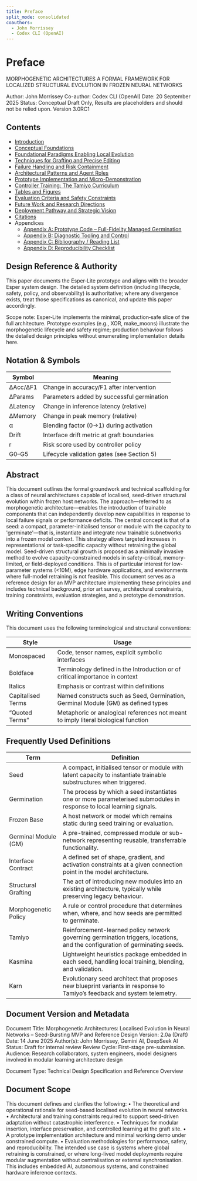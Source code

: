 ```yaml
---
title: Preface
split_mode: consolidated
coauthors:
  - John Morrissey
  - Codex CLI (OpenAI)
---
```


# Preface

MORPHOGENETIC ARCHITECTURES
A FORMAL FRAMEWORK FOR LOCALIZED STRUCTURAL EVOLUTION IN FROZEN NEURAL NETWORKS

Author: John Morrissey
Co-author: Codex CLI (OpenAI)
Date: 20 September 2025
Status: Conceptual Draft Only, Results are placeholders and should not be relied upon.
Version 3.0RC1

## Contents
- [Introduction](01-introduction.md)
- [Conceptual Foundations](02-conceptual-foundations.md)
- [Foundational Paradigms Enabling Local Evolution](03-foundational-paradigms-enabling-local-evolution.md)
- [Techniques for Grafting and Precise Editing](04-techniques-for-grafting-and-precise-editing.md)
- [Failure Handling and Risk Containment](05-failure-handling-and-risk-containment.md)
- [Architectural Patterns and Agent Roles](06-architectural-patterns-and-agent-roles.md)
- [Prototype Implementation and Micro-Demonstration](07-prototype-implementation-and-micro-demonstration.md)
- [Controller Training: The Tamiyo Curriculum](08-controller-training-the-tamiyo-curriculum.md)
- [Tables and Figures](09-tables-and-figures.md)
- [Evaluation Criteria and Safety Constraints](10-evaluation-criteria-and-safety-constraints.md)
- [Future Work and Research Directions](11-future-work-and-research-directions.md)
- [Deployment Pathway and Strategic Vision](12-deployment-pathway-and-strategic-vision.md)
- [Citations](13-citations.md)
- Appendices
  - [Appendix A: Prototype Code – Full-Fidelity Managed Germination](appendix-a-prototype-code-full-fidelity-managed-germination.md)
  - [Appendix B: Diagnostic Tooling and Control](appendix-b-diagnostic-tooling-and-control.md)
  - [Appendix C: Bibliography / Reading List](appendix-c-bibliography-reading-list.md)
  - [Appendix D: Reproducibility Checklist](appendix-d-reproducibility-checklist.md)

## Design Reference & Authority
This paper documents the Esper‑Lite prototype and aligns with the broader Esper system design. The detailed system definition (including lifecycle, safety, policy, and observability) is authoritative; where any divergence exists, treat those specifications as canonical, and update this paper accordingly.

Scope note: Esper‑Lite implements the minimal, production‑safe slice of the full architecture. Prototype examples (e.g., XOR, make_moons) illustrate the morphogenetic lifecycle and safety regime; production behaviour follows the detailed design principles without enumerating implementation details here.

## Notation & Symbols
| Symbol     | Meaning                                        |
|------------|------------------------------------------------|
| ΔAcc/ΔF1   | Change in accuracy/F1 after intervention      |
| ΔParams    | Parameters added by successful germination     |
| ΔLatency   | Change in inference latency (relative)         |
| ΔMemory    | Change in peak memory (relative)               |
| α          | Blending factor (0→1) during activation        |
| Drift      | Interface drift metric at graft boundaries     |
| r          | Risk score used by controller policy           |
| G0–G5      | Lifecycle validation gates (see Section 5)     |

## Abstract
This document outlines the formal groundwork and technical scaffolding for a class of neural architectures capable of localised, seed-driven structural evolution within frozen host networks. The approach—referred to as morphogenetic architecture—enables the introduction of trainable components that can independently develop new capabilities in response to local failure signals or performance deficits.
The central concept is that of a seed: a compact, parameter-initialised tensor or module with the capacity to 'germinate'—that is, instantiate and integrate new trainable subnetworks into a frozen model context. This strategy allows targeted increases in representational or task-specific capacity without retraining the global model.
Seed-driven structural growth is proposed as a minimally invasive method to evolve capacity-constrained models in safety-critical, memory-limited, or field-deployed conditions. This is of particular interest for low-parameter systems (<10M), edge hardware applications, and environments where full-model retraining is not feasible.
This document serves as a reference design for an MVP architecture implementing these principles and includes technical background, prior art survey, architectural constraints, training constraints, evaluation strategies, and a prototype demonstration.
## Writing Conventions
This document uses the following terminological and structural conventions:

| Style            | Usage                                                                                 |
|------------------|---------------------------------------------------------------------------------------|
| Monospaced       | Code, tensor names, explicit symbolic interfaces                                      |
| Boldface         | Terminology defined in the Introduction or of critical importance in context          |
| Italics          | Emphasis or contrast within definitions                                               |
| Capitalised Terms| Named constructs such as Seed, Germination, Germinal Module (GM) as defined types     |
| “Quoted Terms”   | Metaphoric or analogical references not meant to imply literal biological function    |

## Frequently Used Definitions

| Term                 | Definition                                                                                                                       |
|----------------------|----------------------------------------------------------------------------------------------------------------------------------|
| Seed                 | A compact, initialised tensor or module with latent capacity to instantiate trainable substructures when triggered.              |
| Germination          | The process by which a seed instantiates one or more parameterised submodules in response to local learning signals.             |
| Frozen Base          | A host network or model which remains static during seed training or evaluation.                                                 |
| Germinal Module (GM) | A pre-trained, compressed module or sub-network representing reusable, transferrable functionality.                              |
| Interface Contract   | A defined set of shape, gradient, and activation constraints at a given connection point in the model architecture.              |
| Structural Grafting  | The act of introducing new modules into an existing architecture, typically while preserving legacy behaviour.                   |
| Morphogenetic Policy | A rule or control procedure that determines when, where, and how seeds are permitted to germinate.                               |
| Tamiyo               | Reinforcement-learned policy network governing germination triggers, locations, and the configuration of germinating seeds.      |
| Kasmina              | Lightweight heuristics package embedded in each seed, handling local training, blending, and validation.                         |
| Karn                 | Evolutionary seed architect that proposes new blueprint variants in response to Tamiyo’s feedback and system telemetry.          |

## Document Version and Metadata
Document Title: Morphogenetic Architectures: Localised Evolution in Neural Networks – Seed-Bursting MVP and Reference Design
Version: 2.0a (Draft)
Date: 14 June 2025
Author(s): John Morrissey, Gemini AI, DeepSeek AI
Status: Draft for internal review
Review Cycle: First-stage pre-submission.
Audience: Research collaborators, system engineers, model designers involved in modular learning architecture design

Document Type: Technical Design Specification and Reference Overview

## Document Scope
This document defines and clarifies the following:
• The theoretical and operational rationale for seed-based localised evolution in neural networks.
• Architectural and training constraints required to support seed-driven adaptation without catastrophic interference.
• Techniques for modular insertion, interface preservation, and controlled learning at the graft site.
• A prototype implementation architecture and minimal working demo under constrained compute.
• Evaluation methodologies for performance, safety, and reproducibility.
The intended use case is systems where global retraining is constrained, or where long-lived model deployments require modular augmentation without centralisation or external synchronisation. This includes embedded AI, autonomous systems, and constrained hardware inference contexts.
